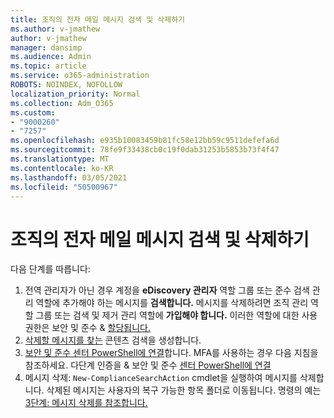 ```yaml
---
title: 조직의 전자 메일 메시지 검색 및 삭제하기
ms.author: v-jmathew
author: v-jmathew
manager: dansimp
ms.audience: Admin
ms.topic: article
ms.service: o365-administration
ROBOTS: NOINDEX, NOFOLLOW
localization_priority: Normal
ms.collection: Adm_O365
ms.custom:
- "9000260"
- "7257"
ms.openlocfilehash: e935b10083459b81fc58e12bb59c9511defefa6d
ms.sourcegitcommit: 78fe9f33438cb0c19f0dab31253b5853b73f4f47
ms.translationtype: MT
ms.contentlocale: ko-KR
ms.lasthandoff: 03/05/2021
ms.locfileid: "50500967"
---
```

# <a name="search-for-and-delete-email-messages-in-your-organization"></a>조직의 전자 메일 메시지 검색 및 삭제하기

다음 단계를 따릅니다:

1. 전역 관리자가 아닌 경우 계정을 **eDiscovery 관리자** 역할 그룹 또는 준수 검색 관리 역할에 추가해야 하는 메시지를 **검색합니다.** 메시지를 삭제하려면 조직 관리 역할 그룹  또는 검색 및 제거 관리 역할에 **가입해야 합니다.** 이러한 역할에 대한 사용 권한은 보안 및 준수 & [할당됩니다.](https://protection.office.com)
2. [삭제할 메시지를 찾는](https://docs.microsoft.com/office365/securitycompliance/content-search) 콘텐츠 검색을 생성합니다.
3. [보안 및 준수 센터 PowerShell에 연결](https://docs.microsoft.com/powershell/exchange/office-365-scc/connect-to-scc-powershell/connect-to-scc-powershell)합니다. MFA를 사용하는 경우 다음 지침을 참조하세요. 다단계 인증을 & 보안 및 준수 [센터 PowerShell에 연결](https://docs.microsoft.com/powershell/exchange/office-365-scc/connect-to-scc-powershell/mfa-connect-to-scc-powershell)
4. 메시지 삭제: `New-ComplianceSearchAction` cmdlet을 실행하여 메시지를 삭제합니다. 삭제된 메시지는 사용자의 복구 가능한 항목 폴더로 이동됩니다. 명령의 예는 [3단계: 메시지 삭제를 참조합니다.](https://docs.microsoft.com/office365/securitycompliance/search-for-and-delete-messages-in-your-organization)
